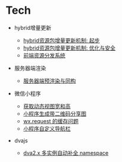 # Tech

* hybrid增量更新
    * [hybrid资源包增量更新机制: 起步](201609/01.md)
    * [hybrid资源包增量更新机制: 优化与安全](201609/02.md)
    * [前端资源分发系统](201611/01.md)

* 服务器端渲染
	* [服务器端预渲染与同构](201703/01.md)

* 微信小程序
	* [获取动态视图宽和高](201707/01.md)
	* [小程序生成带二维码分享图](201709/01.md)
	* [wx.request 的缓存问题](201710/01.md)
	* [小程序自定义导航栏](201805/01.md)

* dvajs
	* [dva2.x 多实例自动补全 namespace](201710/02.md)
